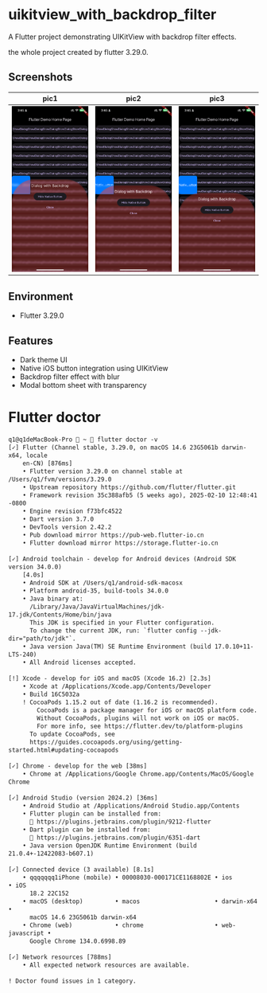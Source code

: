 # uikitview_with_backdrop_filter

A Flutter project demonstrating UIKitView with backdrop filter effects.

the whole project created by flutter 3.29.0. 

## Screenshots

| pic1 | pic2 | pic3 |
|:---:|:---:|:---:|
| <img src="git/IMG_4758.PNG" width="250"> | <img src="git/IMG_4759.PNG" width="250"> | <img src="git/IMG_4761.PNG" width="250"> |

## Environment

- Flutter 3.29.0

## Features

- Dark theme UI
- Native iOS button integration using UIKitView
- Backdrop filter effect with blur
- Modal bottom sheet with transparency

# Flutter doctor
```
q1@q1deMacBook-Pro  ~  flutter doctor -v
[✓] Flutter (Channel stable, 3.29.0, on macOS 14.6 23G5061b darwin-x64, locale
    en-CN) [876ms]
    • Flutter version 3.29.0 on channel stable at /Users/q1/fvm/versions/3.29.0
    • Upstream repository https://github.com/flutter/flutter.git
    • Framework revision 35c388afb5 (5 weeks ago), 2025-02-10 12:48:41 -0800
    • Engine revision f73bfc4522
    • Dart version 3.7.0
    • DevTools version 2.42.2
    • Pub download mirror https://pub-web.flutter-io.cn
    • Flutter download mirror https://storage.flutter-io.cn

[✓] Android toolchain - develop for Android devices (Android SDK version 34.0.0)
    [4.0s]
    • Android SDK at /Users/q1/android-sdk-macosx
    • Platform android-35, build-tools 34.0.0
    • Java binary at:
      /Library/Java/JavaVirtualMachines/jdk-17.jdk/Contents/Home/bin/java
      This JDK is specified in your Flutter configuration.
      To change the current JDK, run: `flutter config --jdk-dir="path/to/jdk"`.
    • Java version Java(TM) SE Runtime Environment (build 17.0.10+11-LTS-240)
    • All Android licenses accepted.

[!] Xcode - develop for iOS and macOS (Xcode 16.2) [2.3s]
    • Xcode at /Applications/Xcode.app/Contents/Developer
    • Build 16C5032a
    ! CocoaPods 1.15.2 out of date (1.16.2 is recommended).
        CocoaPods is a package manager for iOS or macOS platform code.
        Without CocoaPods, plugins will not work on iOS or macOS.
        For more info, see https://flutter.dev/to/platform-plugins
      To update CocoaPods, see
      https://guides.cocoapods.org/using/getting-started.html#updating-cocoapods

[✓] Chrome - develop for the web [38ms]
    • Chrome at /Applications/Google Chrome.app/Contents/MacOS/Google Chrome

[✓] Android Studio (version 2024.2) [36ms]
    • Android Studio at /Applications/Android Studio.app/Contents
    • Flutter plugin can be installed from:
      🔨 https://plugins.jetbrains.com/plugin/9212-flutter
    • Dart plugin can be installed from:
      🔨 https://plugins.jetbrains.com/plugin/6351-dart
    • Java version OpenJDK Runtime Environment (build 21.0.4+-12422083-b607.1)

[✓] Connected device (3 available) [8.1s]
    • qqqqqqq1iPhone (mobile) • 00008030-000171CE1168802E • ios            • iOS
      18.2 22C152
    • macOS (desktop)         • macos                     • darwin-x64     •
      macOS 14.6 23G5061b darwin-x64
    • Chrome (web)            • chrome                    • web-javascript •
      Google Chrome 134.0.6998.89

[✓] Network resources [788ms]
    • All expected network resources are available.

! Doctor found issues in 1 category.
```